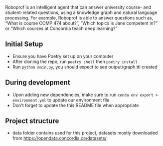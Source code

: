 Roboprof is an intelligent agent that can answer university course- and student-related questions, using a knowledge graph and natural language processing.
For example, Roboprof is able to answer questions such as, “What is course COMP
474 about?”, “Which topics is Jane competent in?” or “Which courses at Concordia
teach deep learning?”


## Initial Setup
- Ensure you have Poetry set up on your computer
- After cloning the repo, run `poetry shell` then `poetry install`
- Run `python main.py`, you should expect to see output/graph.ttl created


## During development
- Upon adding new dependencies, make sure to run `conda env export > environment.yml` to update our environment file
- Don't forget to update the this README file when appropriate

## Project structure
- data folder contains used for this project, datasets mostly downloaded from https://opendata.concordia.ca/datasets/
